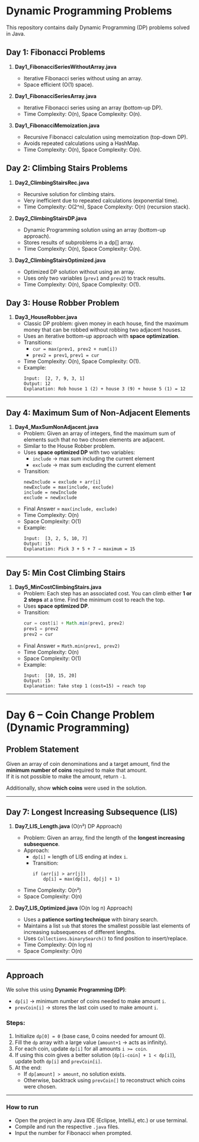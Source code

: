 # Dynamic Programming Problems

This repository contains daily Dynamic Programming (DP) problems solved in Java.

## Day 1: Fibonacci Problems

1. **Day1_FibonacciSeriesWithoutArray.java**
   - Iterative Fibonacci series without using an array.
   - Space efficient (O(1) space).

2. **Day1_FibonacciSeriesArray.java**
   - Iterative Fibonacci series using an array (bottom-up DP).
   - Time Complexity: O(n), Space Complexity: O(n).

3. **Day1_FibonacciMemoization.java**
   - Recursive Fibonacci calculation using memoization (top-down DP).
   - Avoids repeated calculations using a HashMap.
   - Time Complexity: O(n), Space Complexity: O(n).


## Day 2: Climbing Stairs Problems

1. **Day2_ClimbingStairsRec.java**
   - Recursive solution for climbing stairs.
   - Very inefficient due to repeated calculations (exponential time).
   - Time Complexity: O(2^n), Space Complexity: O(n) (recursion stack).

2. **Day2_ClimbingStairsDP.java**
   - Dynamic Programming solution using an array (bottom-up approach).
   - Stores results of subproblems in a dp[] array.
   - Time Complexity: O(n), Space Complexity: O(n).

3. **Day2_ClimbingStairsOptimized.java**
   - Optimized DP solution without using an array.
   - Uses only two variables (`prev1` and `prev2`) to track results.
   - Time Complexity: O(n), Space Complexity: O(1).

## Day 3: House Robber Problem

1. **Day3_HouseRobber.java**
   - Classic DP problem: given money in each house, find the maximum money that can be robbed without robbing two adjacent houses.
   - Uses an iterative bottom-up approach with **space optimization**.
   - Transitions:
     - `cur = max(prev1, prev2 + num[i])`
     - `prev2 = prev1`, `prev1 = cur`
   - Time Complexity: O(n), Space Complexity: O(1).
   - Example:
     ```
     Input:  [2, 7, 9, 3, 1]
     Output: 12
     Explanation: Rob house 1 (2) + house 3 (9) + house 5 (1) = 12
     ```

---
## Day 4: Maximum Sum of Non-Adjacent Elements

1. **Day4_MaxSumNonAdjacent.java**
      - Problem: Given an array of integers, find the maximum sum of elements such that no two chosen elements are adjacent.
   - Similar to the House Robber problem.
   - Uses **space optimized DP** with two variables:
     - `include` → max sum including the current element
     - `exclude` → max sum excluding the current element
   - Transition:
     ```
     newInclude = exclude + arr[i]
     newExclude = max(include, exclude)
     include = newInclude
     exclude = newExclude
     ```
   - Final Answer = `max(include, exclude)`
   - Time Complexity: O(n)
   - Space Complexity: O(1)
   - Example:
     ```
     Input:  [3, 2, 5, 10, 7]
     Output: 15
     Explanation: Pick 3 + 5 + 7 → maximum = 15

     ```
---
## Day 5: Min Cost Climbing Stairs

1. **Day5_MinCostClimbingStairs.java**
   - Problem: Each step has an associated cost. You can climb either **1 or 2 steps** at a time. Find the minimum cost to reach the top.
   - Uses **space optimized DP**.
   - Transition:
     ```java
     cur = cost[i] + Math.min(prev1, prev2)
     prev1 = prev2
     prev2 = cur
     ```
   - Final Answer = `Math.min(prev1, prev2)`
   - Time Complexity: O(n)  
   - Space Complexity: O(1)  
   - Example:
     ```
     Input:  [10, 15, 20]
     Output: 15
     Explanation: Take step 1 (cost=15) → reach top
     ```
---
# Day 6 – Coin Change Problem (Dynamic Programming)

## Problem Statement
Given an array of coin denominations and a target amount, find the **minimum number of coins** required to make that amount.  
If it is not possible to make the amount, return `-1`.

Additionally, show **which coins** were used in the solution.

---
## Day 7: Longest Increasing Subsequence (LIS)

1. **Day7_LIS_Length.java** (O(n²) DP Approach)
   - Problem: Given an array, find the length of the **longest increasing subsequence**.
   - Approach:
     - `dp[i]` = length of LIS ending at index `i`.
     - Transition:  
       ```
       if (arr[i] > arr[j]) 
           dp[i] = max(dp[i], dp[j] + 1)
       ```
   - Time Complexity: O(n²)  
   - Space Complexity: O(n)  

2. **Day7_LIS_Optimized.java** (O(n log n) Approach)
   - Uses a **patience sorting technique** with binary search.
   - Maintains a list `sub` that stores the smallest possible last elements of increasing subsequences of different lengths.
   - Uses `Collections.binarySearch()` to find position to insert/replace.
   - Time Complexity: O(n log n)  
   - Space Complexity: O(n)  
---
## Approach
We solve this using **Dynamic Programming (DP)**:

- `dp[i]` → minimum number of coins needed to make amount `i`.
- `prevCoin[i]` → stores the last coin used to make amount `i`.

### Steps:
1. Initialize `dp[0] = 0` (base case, 0 coins needed for amount 0).
2. Fill the `dp` array with a large value (`amount+1` → acts as infinity).
3. For each coin, update `dp[i]` for all amounts `i >= coin`.
4. If using this coin gives a better solution (`dp[i-coin] + 1 < dp[i]`), update both `dp[i]` and `prevCoin[i]`.
5. At the end:
   - If `dp[amount] > amount`, no solution exists.
   - Otherwise, backtrack using `prevCoin[]` to reconstruct which coins were chosen.
---
### How to run
- Open the project in any Java IDE (Eclipse, IntelliJ, etc.) or use terminal.
- Compile and run the respective `.java` files.
- Input the number for Fibonacci when prompted.
